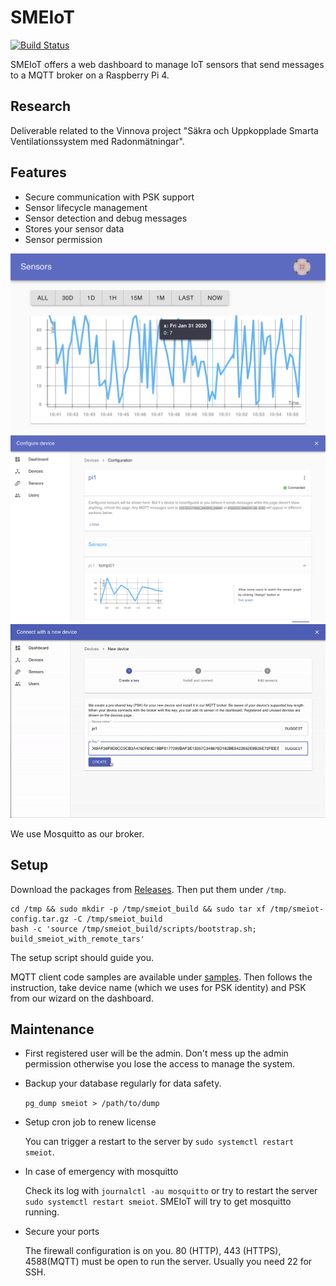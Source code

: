 # SMEIoT

[![Build Status](https://travis-ci.com/ulfjen/SMEIoT.svg?branch=master)](https://travis-ci.com/ulfjen/SMEIoT)

SMEIoT offers a web dashboard to manage IoT sensors that send messages to a MQTT broker on a Raspberry Pi 4.

## Research

Deliverable related to the Vinnova project "Säkra och Uppkopplade Smarta Ventilationssystem med Radonmätningar".

## Features

- Secure communication with PSK support
- Sensor lifecycle management
- Sensor detection and debug messages
- Stores your sensor data
- Sensor permission

<img alt="Visualizing sensor" src="https://raw.githubusercontent.com/ulfjen/SMEIoT/master/docs/sensor.png" width="720px"/>
<img alt="Sensor management" src="https://raw.githubusercontent.com/ulfjen/SMEIoT/master/docs/manage.png" width="720px"/>
<img alt="Adding sensor wizard" src="https://raw.githubusercontent.com/ulfjen/SMEIoT/master/docs/wizard.gif" width="720px"/>

We use Mosquitto as our broker.

## Setup

Download the packages from [Releases](https://github.com/ulfjen/SMEIoT/releases).
Then put them under `/tmp`.

```
cd /tmp && sudo mkdir -p /tmp/smeiot_build && sudo tar xf /tmp/smeiot-config.tar.gz -C /tmp/smeiot_build
bash -c 'source /tmp/smeiot_build/scripts/bootstrap.sh; build_smeiot_with_remote_tars'
```

The setup script should guide you.

MQTT client code samples are available under [samples](https://github.com/ulfjen/SMEIoT/tree/master/samples/mosquitto-device-client). Then follows the instruction, take device name (which we uses for PSK identity) and PSK from our wizard on the dashboard.

## Maintenance

- First registered user will be the admin. Don't mess up the admin permission otherwise you lose the access to manage the system.

- Backup your database regularly for data safety.

    `pg_dump smeiot > /path/to/dump`

- Setup cron job to renew license

    You can trigger a restart to the server by `sudo systemctl restart smeiot`.

- In case of emergency with mosquitto

    Check its log with `journalctl -au mosquitto` or try to restart the server `sudo systemctl restart smeiot`.
SMEIoT will try to get mosquitto running.

- Secure your ports

    The firewall configuration is on you. 80 (HTTP), 443 (HTTPS), 4588(MQTT) must be open to run the server. Usually you need 22 for SSH.
